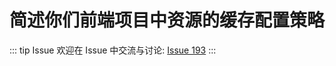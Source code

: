 # 简述你们前端项目中资源的缓存配置策略



::: tip Issue 
 欢迎在 Issue 中交流与讨论: [Issue 193](https://github.com/shfshanyue/Daily-Question/issues/193) 
:::



